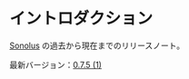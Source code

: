 # イントロダクション

[Sonolus](https://sonolus.com) の過去から現在までのリリースノート。

最新バージョン：[0.7.5 (1)](./versions/0.7.5_1.md)
